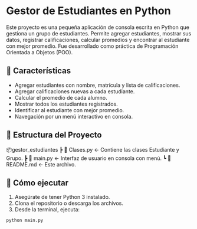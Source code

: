 # Gestor de Estudiantes en Python

Este proyecto es una pequeña aplicación de consola escrita en Python que gestiona un grupo de estudiantes. Permite agregar estudiantes, mostrar sus datos, registrar calificaciones, calcular promedios y encontrar al estudiante con mejor promedio. Fue desarrollado como práctica de Programación Orientada a Objetos (POO).

## 🧠 Características

- Agregar estudiantes con nombre, matrícula y lista de calificaciones.
- Agregar calificaciones nuevas a cada estudiante.
- Calcular el promedio de cada alumno.
- Mostrar todos los estudiantes registrados.
- Identificar al estudiante con mejor promedio.
- Navegación por un menú interactivo en consola.

## 📁 Estructura del Proyecto

📦gestor_estudiantes
┣ 📄 Clases.py ← Contiene las clases Estudiante y Grupo.
┣ 📄 main.py ← Interfaz de usuario en consola con menú.
┗ 📄 README.md ← Este archivo.

## 🚀 Cómo ejecutar

1. Asegúrate de tener Python 3 instalado.
2. Clona el repositorio o descarga los archivos.
3. Desde la terminal, ejecuta:

```bash
python main.py
